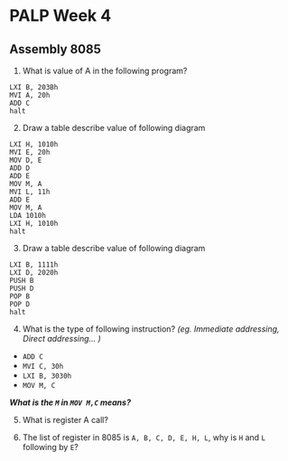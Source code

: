 # PALP Week 4

## Assembly 8085

1. What is value of A in the following program?

```
LXI B, 203Bh
MVI A, 20h
ADD C
halt
```

2. Draw a table describe value of following diagram

```
LXI H, 1010h
MVI E, 20h
MOV D, E
ADD D
ADD E
MOV M, A
MVI L, 11h
ADD E
MOV M, A
LDA 1010h
LXI H, 1010h
halt
```

3. Draw a table describe value of following diagram

```
LXI B, 1111h
LXI D, 2020h
PUSH B
PUSH D
POP B
POP D
halt
```

4. What is the type of following instruction? _(eg. Immediate addressing, Direct addressing... )_

  - `ADD C`
  - `MVI C, 30h`
  - `LXI B, 3030h`
  - `MOV M, C`

 ***What is the `M` in `MOV M,C` means?***

 5. What is register A call?

 6. The list of register in 8085 is `A, B, C, D, E, H, L`, why is `H` and `L` following by `E`?